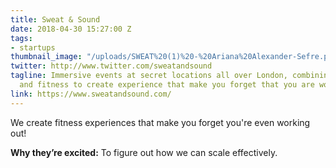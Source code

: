 ```yaml
---
title: Sweat & Sound
date: 2018-04-30 15:27:00 Z
tags:
- startups
thumbnail_image: "/uploads/SWEAT%20(1)%20-%20Ariana%20Alexander-Sefre.png"
twitter: http://www.twitter.com/sweatandsound
tagline: Immersive events at secret locations all over London, combining live music
  and fitness to create experience that make you forget that you are working out
link: https://www.sweatandsound.com/
---
```


We create fitness experiences that make you forget you're even working out! 

**Why they’re excited:** To figure out how we can scale effectively.